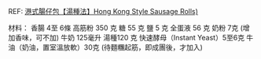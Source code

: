 REF: 
[港式腸仔包【湯種法】Hong Kong Style Sausage Rolls)](https://www.christinesrecipes.com/2010/03/hong-kong-style-sausage-rolls.html)

材料：
香腸 4至 6條
高筋粉 350 克
糖 55 克
鹽 5 克
全蛋液 56 克
奶粉 7克 (增加香味，可不加)
牛奶 125毫升
湯種120 克
快速酵母（Instant Yeast）5至6克
牛油（奶油，置室溫放軟）30克 (待麵糰起筋，即成團後，才加入)
